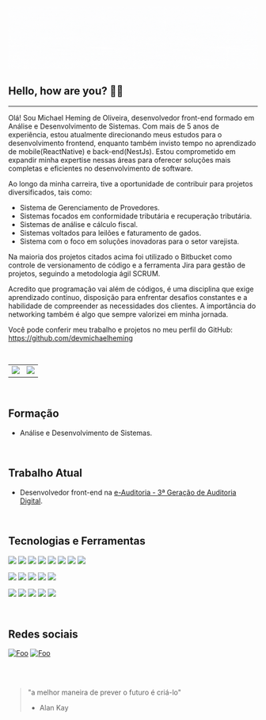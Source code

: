 <!-- BANNER -->
<p align="center">
	<img 
		alt="cover" 
		loading="lazy"
		src="./assets/banner.gif"
		title="Michael Heming" 
	>
</p>

## Hello, how are you? 👋🏻

<hr>


 Olá! Sou Michael Heming de Oliveira, desenvolvedor front-end formado em Análise e Desenvolvimento de Sistemas. Com mais de 5 anos de experiência, estou atualmente direcionando meus estudos para o desenvolvimento frontend, enquanto também invisto tempo no aprendizado de mobile(ReactNative) e back-end(NestJs). Estou comprometido em expandir minha expertise nessas áreas para oferecer soluções mais completas e eficientes no desenvolvimento de software.

Ao longo da minha carreira, tive a oportunidade de contribuir para projetos diversificados, tais como:

- Sistema de Gerenciamento de Provedores.
- Sistemas focados em conformidade tributária e recuperação tributária.
- Sistemas de análise e cálculo fiscal.
- Sistemas voltados para leilões e faturamento de gados.
- Sistema com o foco em soluções inovadoras para o setor varejista.

Na maioria dos projetos citados acima foi utilizado o Bitbucket como controle de versionamento de código e a ferramenta Jira para gestão de projetos, seguindo a metodologia ágil SCRUM.

Acredito que programação vai além de códigos, é uma disciplina que exige aprendizado contínuo, disposição para enfrentar desafios constantes e a habilidade de compreender as necessidades dos clientes. A importância do networking também é algo que sempre valorizei em minha jornada.

Você pode conferir meu trabalho e projetos no meu perfil do GitHub:
https://github.com/devmichaelheming

<br>

<a href="https://github.com/devmichaelheming">
	<table>
		<tr>
			<td><img src="https://github-readme-streak-stats.herokuapp.com/?user=devmichaelheming&theme=midnight-purple&hide_border=true"/></td>
			<td><img src="https://github-readme-stats.vercel.app/api?username=devmichaelheming&theme=midnight-purple&show_icons=true&hide_border=true"/></td>
		</tr>
	</table>
</a>

<br>

## Formação
 - Análise e Desenvolvimento de Sistemas.

<br>

## Trabalho Atual
- Desenvolvedor front-end na [e-Auditoria - 3ª Geração de Auditoria Digital](https://www.e-auditoria.com.br/).

<br>

## Tecnologias e Ferramentas
![](https://img.shields.io/badge/HTML5-E34F26?style=for-the-badge&logo=html5&logoColor=white) ![](https://img.shields.io/badge/CSS3-1572B6?style=for-the-badge&logo=css3&logoColor=white) ![](https://img.shields.io/badge/JavaScript-323330?style=for-the-badge&logo=javascript&logoColor=F7DF1E) ![](https://img.shields.io/badge/Sass-CC6699?style=for-the-badge&logo=sass&logoColor=white) ![](https://img.shields.io/badge/PHP-777BB4?style=for-the-badge&logo=php&logoColor=white) ![](https://img.shields.io/badge/Laravel-FF2D20?style=for-the-badge&logo=laravel&logoColor=white) ![](https://img.shields.io/badge/jQuery-0769AD?style=for-the-badge&logo=jquery&logoColor=white) ![](https://img.shields.io/badge/Bootstrap-563D7C?style=for-the-badge&logo=bootstrap&logoColor=white)

![](https://img.shields.io/badge/React_Js-20232A?style=for-the-badge&logo=react&logoColor=61DAFB) ![](https://img.shields.io/badge/React_Native-20232A?style=for-the-badge&logo=react&logoColor=61DAFB) ![](https://img.shields.io/badge/TypeScript-007ACC?style=for-the-badge&logo=typescript&logoColor=white) ![](https://img.shields.io/badge/styled--components-DB7093?style=for-the-badge&logo=styled-components&logoColor=white) ![](https://img.shields.io/badge/Ant%20Design-1890FF?style=for-the-badge&logo=antdesign&logoColor=white)

![](https://img.shields.io/badge/Node.js-339933?style=for-the-badge&logo=nodedotjs&logoColor=white) ![](https://img.shields.io/badge/nestjs-E0234E?style=for-the-badge&logo=nestjs&logoColor=white) ![](https://img.shields.io/badge/SQLite-07405E?style=for-the-badge&logo=sqlite&logoColor=white) ![](https://img.shields.io/badge/Express.js-000000?style=for-the-badge&logo=express&logoColor=white) ![](https://img.shields.io/badge/MySQL-005C84?style=for-the-badge&logo=mysql&logoColor=white)

<br>

## Redes sociais
[![Foo](https://img.shields.io/badge/Gmail-D14836?style=for-the-badge&logo=gmail&logoColor=white)](mailto:devmichael.heming@gmail.com) [![Foo](https://img.shields.io/badge/LinkedIn-0077B5?style=for-the-badge&logo=linkedin&logoColor=white)](https://www.linkedin.com/in/devmichaelheming)

<br><br>

> "a melhor maneira de prever o futuro é criá-lo"
> - Alan Kay
